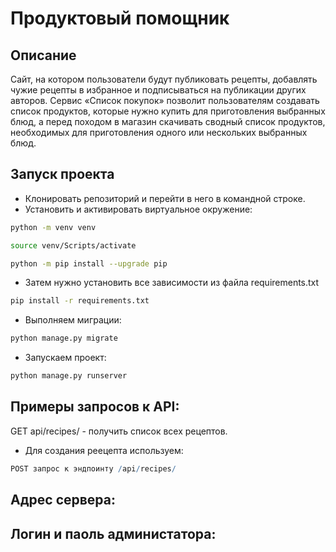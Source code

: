 # Продуктовый помощник
## Описание
Сайт, на котором пользователи будут публиковать рецепты, добавлять чужие рецепты в избранное и подписываться на публикации других авторов. Сервис «Список покупок» позволит пользователям создавать список продуктов, которые нужно купить для приготовления выбранных блюд, а перед походом в магазин скачивать сводный список продуктов, необходимых для приготовления одного или нескольких выбранных блюд.

## Запуск проекта
- Клонировать репозиторий и перейти в него в командной строке.
- Установить и активировать виртуальное окружение:

```bash
python -m venv venv
```

```bash
source venv/Scripts/activate
```

```bash
python -m pip install --upgrade pip
```

- Затем нужно установить все зависимости из файла requirements.txt

```bash
pip install -r requirements.txt
```

- Выполняем миграции:

```bash
python manage.py migrate
```

- Запускаем проект:

```bash
python manage.py runserver
```

## Примеры запросов к API:
GET api/recipes/ - получить список всех рецептов.

- Для создания реецепта используем:

```r
POST запрос к эндпоинту /api/recipes/
```

## Адрес сервера:

## Логин и паоль администатора:
